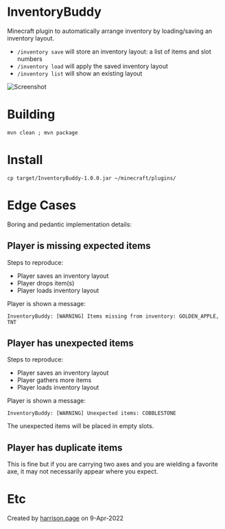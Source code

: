 # InventoryBuddy

Minecraft plugin to automatically arrange inventory by loading/saving an inventory layout.

* `/inventory save` will store an inventory layout: a list of items and slot numbers
* `/inventory load` will apply the saved inventory layout
* `/inventory list` will show an existing layout

![Screenshot](screenshot.png)

# Building

```
mvn clean ; mvn package
```

# Install

```
cp target/InventoryBuddy-1.0.0.jar ~/minecraft/plugins/
```

# Edge Cases

Boring and pedantic implementation details:

## Player is missing expected items

Steps to reproduce:

* Player saves an inventory layout
* Player drops item(s)
* Player loads inventory layout

Player is shown a message:

```
InventoryBuddy: [WARNING] Items missing from inventory: GOLDEN_APPLE, TNT
```

## Player has unexpected items

Steps to reproduce:

* Player saves an inventory layout
* Player gathers more items
* Player loads inventory layout

Player is shown a message:

```
InventoryBuddy: [WARNING] Unexpected items: COBBLESTONE
```

The unexpected items will be placed in empty slots.

## Player has duplicate items

This is fine but if you are carrying two axes and you are wielding a favorite axe, it may not necessarily appear where you expect.

# Etc

Created by [harrison.page](https://harrison.page) on 9-Apr-2022
